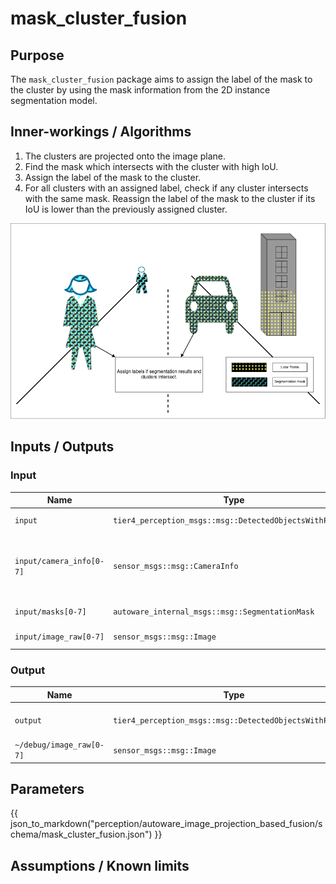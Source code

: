 # mask_cluster_fusion

## Purpose

The `mask_cluster_fusion` package aims to assign the label of the mask to the cluster by using the mask information from the 2D instance segmentation model.

## Inner-workings / Algorithms

1. The clusters are projected onto the image plane.
2. Find the mask which intersects with the cluster with high IoU.
3. Assign the label of the mask to the cluster.
4. For all clusters with an assigned label, check if any cluster intersects with the same mask. Reassign the label of the mask to the cluster if its IoU is lower than the previously assigned cluster.

![mask_cluster_fusion_image](./images/mask_cluster_fusion.png)

## Inputs / Outputs

### Input

| Name                     | Type                                                     | Description                                               |
| ------------------------ | -------------------------------------------------------- | --------------------------------------------------------- |
| `input`                  | `tier4_perception_msgs::msg::DetectedObjectsWithFeature` | clustered pointcloud                                      |
| `input/camera_info[0-7]` | `sensor_msgs::msg::CameraInfo`                           | camera information to project 3d points onto image planes |
| `input/masks[0-7]`       | `autoware_internal_msgs::msg::SegmentationMask`          | masks from each image                                     |
| `input/image_raw[0-7]`   | `sensor_msgs::msg::Image`                                | images for visualization                                  |

### Output

| Name                     | Type                                                     | Description                |
| ------------------------ | -------------------------------------------------------- | -------------------------- |
| `output`                 | `tier4_perception_msgs::msg::DetectedObjectsWithFeature` | labeled cluster pointcloud |
| `~/debug/image_raw[0-7]` | `sensor_msgs::msg::Image`                                | images for visualization   |

## Parameters

{{ json_to_markdown("perception/autoware_image_projection_based_fusion/schema/mask_cluster_fusion.json") }}

## Assumptions / Known limits
